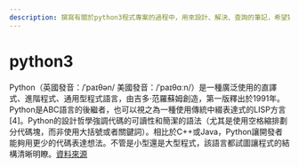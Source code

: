 ```yaml
---
description: 撰寫有關於python3程式專案的過程中，用來設計、解決、查詢的筆記，希望對於其他人也能派上用場。
---
```


# python3

Python（英國發音：/ˈpaɪθən/ 美國發音：/ˈpaɪθɑːn/）是一種廣泛使用的直譯式、進階程式、通用型程式語言，由吉多·范羅蘇姆創造，第一版釋出於1991年。Python是ABC語言的後繼者，也可以視之為一種使用傳統中綴表達式的LISP方言\[4\]。Python的設計哲學強調代碼的可讀性和簡潔的語法（尤其是使用空格縮排劃分代碼塊，而非使用大括號或者關鍵詞）。相比於C++或Java，Python讓開發者能夠用更少的代碼表達想法。不管是小型還是大型程式，該語言都試圖讓程式的結構清晰明瞭。[資料來源](https://zh.wikipedia.org/wiki/Python)



